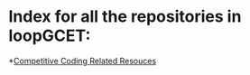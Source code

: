 # Index for all the repositories in loopGCET:

*[Competitive Coding Related Resouces](https://github.com/loopGCET/CompetitiveCoding)
